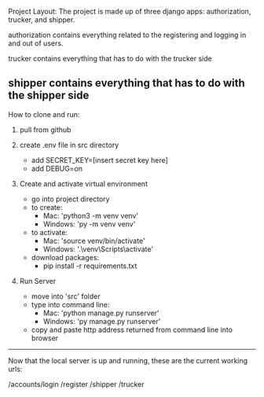 Project Layout:
The project is made up of three django apps: authorization, trucker, and shipper.

authorization contains everything related to the registering and logging in and out of users.

trucker contains everything that has to do with the trucker side

shipper contains everything that has to do with the shipper side
----
How to clone and run:
1. pull from github

2. create .env file in src directory
	- add SECRET_KEY=[insert secret key here]
	- add DEBUG=on

3. Create and activate virtual environment
	- go into project directory
	- to create:
		- Mac: 'python3 -m venv venv'
		- Windows: 'py -m venv venv'
	- to activate:
		- Mac: 'source venv/bin/activate'
		- Windows: '.\venv\Scripts\activate'
	- download packages:
		- pip install -r requirements.txt

4. Run Server
	- move into 'src' folder
	- type into command line:
		- Mac: 'python manage.py runserver'
		- Windows: 'py manage.py runserver'
	- copy and paste http address returned from command line
	  into browser
----
Now that the local server is up and running, these are the current working urls:

/accounts/login
/register
/shipper
/trucker
